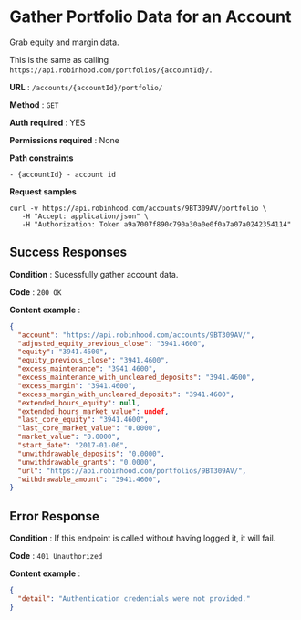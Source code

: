 # Gather Portfolio Data for an Account

Grab equity and margin data.

This is the same as calling `https://api.robinhood.com/portfolios/{accountId}/`.

**URL** : `/accounts/{accountId}/portfolio/`

**Method** : `GET`

**Auth required** : YES

**Permissions required** : None

**Path constraints**

    - {accountId} - account id

**Request samples**

```
curl -v https://api.robinhood.com/accounts/9BT309AV/portfolio \
   -H "Accept: application/json" \
   -H "Authorization: Token a9a7007f890c790a30a0e0f0a7a07a0242354114"
```

## Success Responses

**Condition** : Sucessfully gather account data.

**Code** : `200 OK`

**Content example** :

```json
{
  "account": "https://api.robinhood.com/accounts/9BT309AV/",
  "adjusted_equity_previous_close": "3941.4600",
  "equity": "3941.4600",
  "equity_previous_close": "3941.4600",
  "excess_maintenance": "3941.4600",
  "excess_maintenance_with_uncleared_deposits": "3941.4600",
  "excess_margin": "3941.4600",
  "excess_margin_with_uncleared_deposits": "3941.4600",
  "extended_hours_equity": null,
  "extended_hours_market_value": undef,
  "last_core_equity": "3941.4600",
  "last_core_market_value": "0.0000",
  "market_value": "0.0000",
  "start_date": "2017-01-06",
  "unwithdrawable_deposits": "0.0000",
  "unwithdrawable_grants": "0.0000",
  "url": "https://api.robinhood.com/portfolios/9BT309AV/",
  "withdrawable_amount": "3941.4600",
}
```

## Error Response

**Condition** : If this endpoint is called without having logged it, it will fail.

**Code** : `401 Unauthorized`

**Content example** :

```json
{
  "detail": "Authentication credentials were not provided."
}
```
